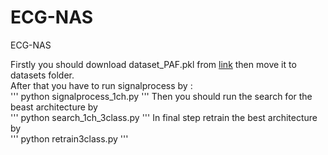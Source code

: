 # ECG-NAS
ECG-NAS


Firstly you should download dataset_PAF.pkl from [link](https://drive.google.com/file/d/1G5uFIGllmJIk05G1Acp2IItjK159XQhC/view?usp=sharing) then move it to datasets folder.<br />
After that you have to run signalprocess by :<br />
'''
python signalprocess_1ch.py
'''
Then you should run the search for the beast architecture by <br />
'''
python search_1ch_3class.py
'''
In final step retrain the best architecture by <br />
'''
python retrain3class.py
'''
